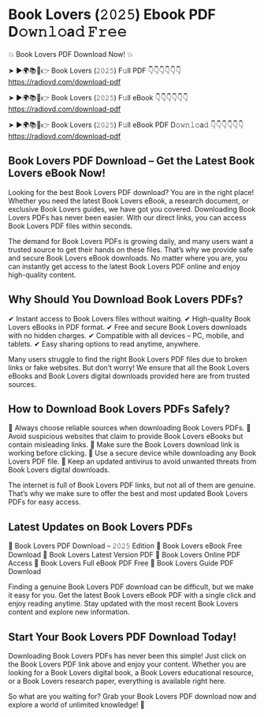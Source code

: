 # Book Lovers (𝟸𝟶𝟸𝟻) Ebook PDF D𝚘𝚠𝚗𝚕𝚘a𝚍 𝙵𝚛𝚎𝚎

💥 Book Lovers PDF Download Now! 💥

➤ ►🌍📚📱👉 Book Lovers (𝟸𝟶𝟸𝟻) F𝚞ll PDF 👇👇👇👇👇👇
https://radiovd.com/download-pdf

➤ ►🌍📚📱👉 Book Lovers (𝟸𝟶𝟸𝟻) F𝚞ll eBook 👇👇👇👇👇👇
https://radiovd.com/download-pdf

➤ ►🌍📚📱👉 Book Lovers (𝟸𝟶𝟸𝟻) F𝚞ll eBook PDF D𝚘𝚠𝚗𝚕𝚘a𝚍 👇👇👇👇👇👇
https://radiovd.com/download-pdf

## Book Lovers PDF Download – Get the Latest Book Lovers eBook Now!

Looking for the best Book Lovers PDF download? You are in the right place! Whether you need the latest Book Lovers eBook, a research document, or exclusive Book Lovers guides, we have got you covered. Downloading Book Lovers PDFs has never been easier. With our direct links, you can access Book Lovers PDF files within seconds.

The demand for Book Lovers PDFs is growing daily, and many users want a trusted source to get their hands on these files. That’s why we provide safe and secure Book Lovers eBook downloads. No matter where you are, you can instantly get access to the latest Book Lovers PDF online and enjoy high-quality content.

## Why Should You Download Book Lovers PDFs?

✔ Instant access to Book Lovers files without waiting.
✔ High-quality Book Lovers eBooks in PDF format.
✔ Free and secure Book Lovers downloads with no hidden charges.
✔ Compatible with all devices – PC, mobile, and tablets.
✔ Easy sharing options to read anytime, anywhere.

Many users struggle to find the right Book Lovers PDF files due to broken links or fake websites. But don’t worry! We ensure that all the Book Lovers eBooks and Book Lovers digital downloads provided here are from trusted sources.

## How to Download Book Lovers PDFs Safely?

📌 Always choose reliable sources when downloading Book Lovers PDFs.
📌 Avoid suspicious websites that claim to provide Book Lovers eBooks but contain misleading links.
📌 Make sure the Book Lovers download link is working before clicking.
📌 Use a secure device while downloading any Book Lovers PDF file.
📌 Keep an updated antivirus to avoid unwanted threats from Book Lovers digital downloads.

The internet is full of Book Lovers PDF links, but not all of them are genuine. That’s why we make sure to offer the best and most updated Book Lovers PDFs for easy access.

## Latest Updates on Book Lovers PDFs

🔹 Book Lovers PDF Download – 𝟸𝟶𝟸𝟻 Edition
🔹 Book Lovers eBook Free Download
🔹 Book Lovers Latest Version PDF
🔹 Book Lovers Online PDF Access
🔹 Book Lovers Full eBook PDF Free
🔹 Book Lovers Guide PDF Download

Finding a genuine Book Lovers PDF download can be difficult, but we make it easy for you. Get the latest Book Lovers eBook PDF with a single click and enjoy reading anytime. Stay updated with the most recent Book Lovers content and explore new information.

## Start Your Book Lovers PDF Download Today!

Downloading Book Lovers PDFs has never been this simple! Just click on the Book Lovers PDF link above and enjoy your content. Whether you are looking for a Book Lovers digital book, a Book Lovers educational resource, or a Book Lovers research paper, everything is available right here.

So what are you waiting for? Grab your Book Lovers PDF download now and explore a world of unlimited knowledge! 🚀